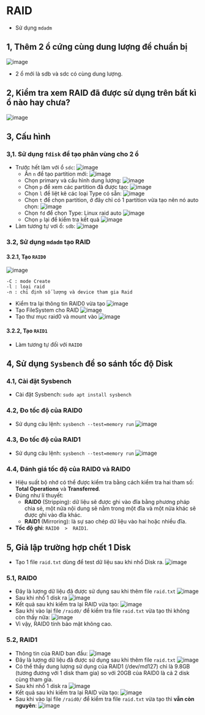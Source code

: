 # RAID
* Sử dụng `mdadm` 
## 1, Thêm 2 ổ cứng cùng dung lượng để chuẩn bị
![image](https://user-images.githubusercontent.com/88284121/204695558-3601a843-8887-48a2-8a13-95494d839d0e.png)
* 2 ổ mới là sdb và sdc có cùng dung lượng.
## 2, Kiểm tra xem RAID đã được sử dụng trên bất kì ổ nào hay chưa?
![image](https://user-images.githubusercontent.com/88284121/204696015-5277a3fb-3a83-4de0-b13b-6d7b2801abee.png)
## 3, Cấu hình
### 3,1. Sử dụng `fdisk` để tạo phân vùng cho 2 ổ
* Trước hết làm với ổ `sdc`:
![image](https://user-images.githubusercontent.com/88284121/204697060-11c294dd-eacb-415f-8bab-e3b958d1931c.png)
  - Ấn `n` để tạo partition mới:
![image](https://user-images.githubusercontent.com/88284121/204697170-e00d665d-cb66-4a66-8c4d-eac4c5cd59f8.png)
  - Chọn primary và cấu hình dung lượng:
![image](https://user-images.githubusercontent.com/88284121/204697307-3a3cd152-0861-4e4b-b764-cc4d82bdedde.png)
  - Chọn `p` để xem các partition đã được tạo:
![image](https://user-images.githubusercontent.com/88284121/204697496-2387690c-71c9-4d56-aaca-609f952ad547.png)
  - Chọn `l` để liệt kê các loại Type có sẵn:
![image](https://user-images.githubusercontent.com/88284121/204697692-73dc51cf-fadb-4a65-8a51-1fc2787733b0.png)
  - Chọn `t` để chọn partition, ở đây chỉ có 1 partition vừa tạo nên nó auto chọn:
![image](https://user-images.githubusercontent.com/88284121/204697862-19b2b8f4-9a8a-4a07-8386-6af1873995d4.png)
  - Chọn `fd` để chọn Type: Linux raid auto
![image](https://user-images.githubusercontent.com/88284121/204697949-e7403ca8-5cb3-4ea8-9d29-a75d2de7f378.png)
  - Chọn `p` lại để kiểm tra kết quả
![image](https://user-images.githubusercontent.com/88284121/204698034-7ed6edaf-7e14-4d91-a606-3cbc7a525dc1.png)
* Làm tương tự vơi ổ: `sdb`:
![image](https://user-images.githubusercontent.com/88284121/204699107-207c25d6-9b4f-4203-bd90-39a49d411154.png)
### 3.2, Sử dụng `mdadm` tạo RAID
#### 3.2.1, Tạo `RAID0`
![image](https://user-images.githubusercontent.com/88284121/204700660-f0e1ed83-5e8f-46be-a28a-02d8555d67a4.png)
```
-C : mode Create
-l : loại raid 
-n : chỉ định số lượng và device tham gia Raid
```
* Kiểm tra lại thông tin RAID0 vừa tạo
![image](https://user-images.githubusercontent.com/88284121/204700876-acaf3be1-3866-4be0-a32c-ea2a3b03f4fc.png)
* Tạo FileSystem cho RAID
![image](https://user-images.githubusercontent.com/88284121/204701296-d1ecf4ad-befd-445e-8802-99f2c4086a14.png)
* Tạo thư mục raid0 và mount vào 
![image](https://user-images.githubusercontent.com/88284121/204701563-ea5365a0-936b-48c7-b252-b9f6f8c2aa6b.png)
#### 3.2.2, Tạo `RAID1`
* Làm tương tự đối với `RAID0`
## 4, Sử dụng `Sysbench` để so sánh tốc độ Disk
### 4.1, Cài đặt Sysbench
* Cài đặt Sysbench: `sudo apt install sysbench`
### 4.2, Đo tốc độ của RAID0
* Sử dụng câu lệnh: `sysbench --test=memory run`
![image](https://user-images.githubusercontent.com/88284121/205600959-1bae9ac2-5f12-4def-8f6f-e87817cc4ec3.png)
### 4.3, Đo tốc độ của RAID1
* Sử dụng câu lệnh: `sysbench --test=memory run`
![image](https://user-images.githubusercontent.com/88284121/205605090-066f3c5e-17c2-410d-9877-2014eefc19f7.png)
### 4.4, Đánh giá tốc độ của RAID0 và RAID0
* Hiệu suất bộ nhớ có thể được kiểm tra bằng cách kiểm tra hai tham số: **Total Operations** và **Transferred**.
* Đúng như lí thuyết: 
  - **RAID0** (Stripping): dữ liệu sẽ được ghi vào đĩa bằng phương pháp chia sẻ, một nửa nội dung sẽ nằm trong một đĩa và một nửa khác sẽ được ghi vào đĩa khác.
  - **RAID1** (Mirroring): là sự sao chép dữ liệu vào hai hoặc nhiều đĩa. 
* **Tốc độ ghi**: `RAID0  >  RAID1`.
## 5, Giả lập trường hợp chết 1 Disk
* Tạo 1 file `raid.txt` dùng để test dữ liệu sau khi nhổ Disk ra.
![image](https://user-images.githubusercontent.com/88284121/204711317-f5160279-ab4b-4499-bd49-f5ecc9f11e4c.png)
### 5.1, RAID0
* Đây là lượng dữ liệu đã được sử dụng sau khi thêm file `raid.txt`
![image](https://user-images.githubusercontent.com/88284121/205215281-d694c5a5-674a-4617-a0a7-18ab1dd8eb02.png)
* Sau khi nhổ 1 disk ra
![image](https://user-images.githubusercontent.com/88284121/204716601-2e92ef7f-1ee3-473e-8db3-46b73cc142f0.png)
* Kết quả sau khi kiểm tra lại RAID vừa tạo:
![image](https://user-images.githubusercontent.com/88284121/205216426-88b0f858-6a62-40ea-9492-a50895687956.png)
* Sau khi vào lại file `/raid0/` để kiểm tra file `raid.txt` vừa tạo thì không còn thấy nữa:
![image](https://user-images.githubusercontent.com/88284121/204717128-36d4a4d8-1eeb-4577-a90f-399aae18f246.png)
* Vì vậy, RAID0 tính bảo mật không cao.
### 5.2, RAID1
* Thông tin của RAID ban đầu:
![image](https://user-images.githubusercontent.com/88284121/205221274-51372eaa-3060-4af4-bf22-9140706284a9.png)
* Đây là lượng dữ liệu đã được sử dụng sau khi thêm file `raid.txt`
![image](https://user-images.githubusercontent.com/88284121/205204794-4290f8e6-bfbf-457a-a8ab-0d5e45269373.png)
* Có thể thấy dung lượng sử dụng của RAID1 (/dev/md127) chỉ là 9.8GB (tương đương với 1 disk tham gia) so với 20GB của RAID0 là cả 2 disk cùng tham gia.
* Sau khi nhổ 1 disk ra
![image](https://user-images.githubusercontent.com/88284121/205542964-b5656924-7ab4-4417-aae0-cb70f5667876.png)
* Kết quả sau khi kiểm tra lại RAID vừa tạo:
![image](https://user-images.githubusercontent.com/88284121/205543034-74236a33-40c5-4895-b681-ccdc9957e2e6.png)
* Sau khi vào lại file `/raid0/` để kiểm tra file `raid.txt` vừa tạo thì **vẫn còn nguyên**:
![image](https://user-images.githubusercontent.com/88284121/205543100-8464a7ed-c2b4-44e1-b0fa-10cf4ed688d5.png)

